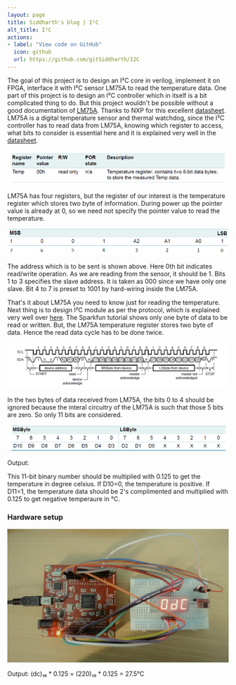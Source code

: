 ```yaml
---
layout: page
title: Siddharth's blog | I²C
alt_title: I²C
actions:
- label: "View code on GitHub"
  icon: github
  url: https://github.com/gitSiddharth/I2C
---
```

The goal of this project is to design an I²C core in verilog, implement it on FPGA, interface it with I²C sensor LM75A to read the temperature data.
One part of this project is to design an I²C controller which in itself is a bit complicated thing to do. But this project wouldn't be possible without a good documentation of [LM75A](https://www.nxp.com/docs/en/data-sheet/LM75A.pdf). Thanks to NXP for this excellent [datasheet](https://www.nxp.com/docs/en/data-sheet/LM75A.pdf).
LM75A is a digital temperature sensor and thermal watchdog, since the I²C controller has to read data from LM75A, knowing which register to access, what bits to consider is essential here and it is explained very well in the [datasheet](https://www.nxp.com/docs/en/data-sheet/LM75A.pdf).

![Temperature register](/assets/images/Temp_register.png)

LM75A has four registers, but the register of our interest is the temperature register which stores two byte of information. During power up the pointer value is already at 0, so we need not specify the pointer value to read the temperature.

![slave address](/assets/images/address.png)

The address which is to be sent is shown above. Here 0th bit indicates read/write operation. As we are reading from the sensor, it should be 1. Bits 1 to 3 specifies the slave address. It is taken as 000 since we have only one slave. Bit 4 to 7 is preset to 1001 by hard-wiring inside the LM75A.

That's it about LM75A you need to know just for reading the temperature. Next thing is to design I²C module as per the protocol, which is explained very well over [here](https://learn.sparkfun.com/tutorials/i2c). The Sparkfun tutorial shows only one byte of data to be read or written. But, the LM75A temperature register stores two byte of data. Hence the read data cycle has to be done twice.

![address_data_cycle](/assets/images/address_data_cycle.png)

In the two bytes of data received from LM75A, the bits 0 to 4 should be ignored because the interal circuitry of the LM75A is such that those 5 bits are zero. So only 11 bits are considered. 

![Temperature data](/assets/images/Temp_data.png)

Output: 

This 11-bit binary number should be multiplied with 0.125 to get the temperature in degree celsius. If D10=0, the temperature is positive. If D11=1, the temperature data should be 2's complimented and multiplied with 0.125 to get negative temperaure in °C.

### Hardware setup

![IIC_LM75A_7SEG](/assets/images/IIC_LM75A_7SEG.png)

Output: (dc)₁₆ * 0.125 = (220)₁₀ * 0.125 = 27.5°C
